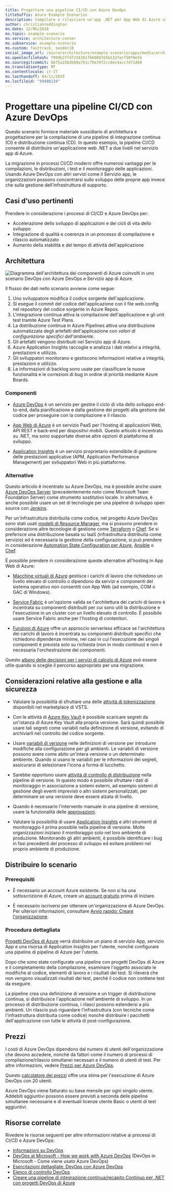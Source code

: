 ```yaml
---
title: Progettare una pipeline CI/CD con Azure DevOps
titleSuffix: Azure Example Scenarios
description: Compilare e rilasciare un'app .NET per App Web di Azure usando Azure DevOps.
author: christianreddington
ms.date: 12/06/2018
ms.topic: example-scenario
ms.service: architecture-center
ms.subservice: example-scenario
ms.custom: fasttrack, seodec18
social_image_url: /azure/architecture/example-scenario/apps/media/architecture-devops-dotnet-webapp.svg
ms.openlocfilehash: f999b2ffdf234161f668887d5b2327ecf50f0e55
ms.sourcegitcommit: bb75a25bd589a761c79e39f2ccdec4acc7d71d60
ms.translationtype: MT
ms.contentlocale: it-IT
ms.lasthandoff: 04/11/2019
ms.locfileid: "59480134"
---
```

# <a name="design-a-cicd-pipeline-using-azure-devops"></a>Progettare una pipeline CI/CD con Azure DevOps

Questo scenario fornisce materiale sussidiario di architettura e progettazione per la compilazione di una pipeline di integrazione continua (CI) e distribuzione continua (CD). In questo esempio, la pipeline CI/CD consente di distribuire un'applicazione web .NET a due livelli nel servizio app di Azure.

La migrazione in processi CI/CD moderni offre numerosi vantaggi per le compilazioni, le distribuzioni, i test e il monitoraggio delle applicazioni. Usando Azure DevOps con altri servizi come il Servizio app, le organizzazioni possono concentrarsi sullo sviluppo delle proprie app invece che sulla gestione dell'infrastruttura di supporto.

## <a name="relevant-use-cases"></a>Casi d'uso pertinenti

Prendere in considerazione i processi di CI/CD e Azure DevOps per:

- Accelerazione dello sviluppo di applicazioni e dei cicli di vita dello sviluppo
- Integrazione di qualità e coerenza in un processo di compilazione e rilascio automatizzato
- Aumento della stabilità e del tempo di attività dell'applicazione

## <a name="architecture"></a>Architettura

![Diagramma dell'architettura dei componenti di Azure coinvolti in uno scenario DevOps con Azure DevOps e Servizio app di Azure][architecture]

Il flusso dei dati nello scenario avviene come segue:

1. Uno sviluppatore modifica il codice sorgente dell'applicazione.
2. Si esegue il commit del codice dell'applicazione con il file web.config nel repository del codice sorgente in Azure Repos.
3. L'integrazione continua attiva la compilazione dell'applicazione e gli unit test tramite Azure Test Plans.
4. La distribuzione continua in Azure Pipelines attiva una distribuzione automatizzata degli artefatti dell'applicazione con *valori di configurazione specifici dell'ambiente*.
5. Gli artefatti vengono distribuiti nel Servizio app di Azure.
6. Azure Application Insights raccoglie e analizza i dati relativi a integrità, prestazioni e utilizzo.
7. Gli sviluppatori monitorano e gestiscono informazioni relative a integrità, prestazioni e utilizzo.
8. Le informazioni di backlog sono usate per classificare le nuove funzionalità e le correzioni di bug in ordine di priorità mediante Azure Boards.

### <a name="components"></a>Componenti

- [Azure DevOps][vsts] è un servizio per gestire il ciclo di vita dello sviluppo end-to-end, dalla pianificazione e dalla gestione dei progetti alla gestione del codice per proseguire con la compilazione e il rilascio.

- [App Web di Azure][web-apps] è un servizio PaaS per l'hosting di applicazioni Web, API REST e back-end per dispositivi mobili. Questo articolo è incentrato su .NET, ma sono supportate diverse altre opzioni di piattaforma di sviluppo.

- [Application Insights][application-insights] è un servizio proprietario estendibile di gestione delle prestazioni applicative (APM, Application Performance Management) per sviluppatori Web in più piattaforme.

### <a name="alternatives"></a>Alternative

Questo articolo è incentrato su Azure DevOps, ma è possibile anche usare [Azure DevOps Server][azure-devops-server] (precedentemente noto come Microsoft Team Foundation Server) come strumento sostitutivo locale. In alternativa, è anche possibile usare un set di tecnologie per una pipeline di sviluppo open source con [Jenkins][jenkins-on-azure].

Per un'infrastruttura distribuita come codice, nel progetto Azure DevOps sono stati usati [modelli di Resource Manager][arm-templates], ma si possono prendere in considerazione altre tecnologie di gestione come [Terraform][terraform] o [Chef][chef]. Se si preferisce una distribuzione basata su IaaS (infrastruttura distribuita come servizio) ed è necessaria la gestione della configurazione, si può prendere in considerazione [Automation State Configuration per Azure][desired-state-configuration], [Ansible][ansible] o [Chef][chef].

È possibile prendere in considerazione queste alternative all'hosting in App Web di Azure:

- [Macchine virtuali di Azure][compare-vm-hosting] gestisce i carichi di lavoro che richiedono un livello elevato di controllo o dipendono da servizi e componenti del sistema operativo non consentiti con App Web (ad esempio, COM o GAC di Windows).

- [Service Fabric][service-fabric] è un'opzione valida se l'architettura dei carichi di lavoro è incentrata su componenti distribuiti per cui sono utili la distribuzione e l'esecuzione in un cluster con un livello elevato di controllo. È possibile usare Service Fabric anche per l'hosting di contenitori.

- [Funzioni di Azure][azure-functions] offre un approccio serverless efficace se l'architettura dei carichi di lavoro è incentrata su componenti distribuiti specifici che richiedono dipendenze minime, nei casi in cui l'esecuzione dei singoli componenti è prevista solo su richiesta (non in modo continuo) e non è necessaria l'orchestrazione dei componenti.

Questo [albero delle decisioni per i servizi di calcolo di Azure](/azure/architecture/guide/technology-choices/compute-decision-tree) può essere utile quando si sceglie il percorso appropriato per una migrazione.

## <a name="management-and-security-considerations"></a>Considerazioni relative alla gestione e alla sicurezza

- Valutare la possibilità di sfruttare una delle [attività di tokenizzazione][vsts-tokenization] disponibili nel marketplace di VSTS.

- Con le attività di [Azure Key Vault][download-keyvault-secrets] è possibile scaricare segreti da un'istanza di Azure Key Vault alla propria versione. Sarà quindi possibile usare tali segreti come variabili nella definizione di versione, evitando di archiviarli nel controllo del codice sorgente.

- Usare [variabili di versione][vsts-release-variables] nelle definizioni di versione per introdurre modifiche alla configurazione per gli ambienti. Le variabili di versione possono avere come abito un'intera versione o un determinato ambiente. Quando si usano le variabili per le informazioni dei segreti, assicurarsi di selezionare l'icona a forma di lucchetto.

- Sarebbe opportuno usare [attività di controllo di distribuzione][vsts-deployment-gates] nella pipeline di versione. In questo modo è possibile sfruttare i dati di monitoraggio in associazione a sistemi esterni, ad esempio sistemi di gestione degli eventi imprevisti o altri sistemi personalizzati, per determinare se una versione deve essere alzata di livello.

- Quando è necessario l'intervento manuale in una pipeline di versione, usare la funzionalità delle [approvazioni][vsts-approvals].

- Valutare la possibilità di usare [Application Insights][application-insights] e altri strumenti di monitoraggio il prima possibile nella pipeline di versione. Molte organizzazioni iniziano il monitoraggio solo nel loro ambiente di produzione. Monitorando gli altri ambienti, è possibile identificare i bug in fasi precedenti del processo di sviluppo ed evitare problemi nel proprio ambiente di produzione.

## <a name="deploy-the-scenario"></a>Distribuire lo scenario

### <a name="prerequisites"></a>Prerequisiti

- È necessario un account Azure esistente. Se non si ha una sottoscrizione di Azure, creare un [account gratuito](https://azure.microsoft.com/free/?WT.mc_id=A261C142F) prima di iniziare.

- È necessario iscriversi per ottenere un'organizzazione di Azure DevOps. Per ulteriori informazioni, consultare [Avvio rapido: Creare l'organizzazione][vsts-account-create].

### <a name="walk-through"></a>Procedura dettagliata

[Progetti DevOps di Azure](/azure/devops-project/azure-devops-project-github) verrà distribuire un piano di servizio App, servizio App e una risorsa di Application Insights per l'utente, nonché configurare una pipeline di pipeline di Azure per l'utente.

Dopo che sono state configurate una pipeline con progetti DevOps di Azure e il completamento della compilazione, esaminare l'oggetto associato le modifiche al codice, elementi di lavoro e i risultati dei test. Si rileverà che non vengono visualizzati risultati dei test, perché il codice non contiene test da eseguire.

La pipeline crea una definizione di versione e un trigger di distribuzione continua, si distribuisce l'applicazione nell'ambiente di sviluppo. In un processo di distribuzione continua, i rilasci possono estendersi a più ambienti. Un rilascio può riguardare l'infrastruttura (con tecniche come l'infrastruttura distribuita come codice) nonché distribuire i pacchetti dell'applicazione con tutte le attività di post-configurazione.

## <a name="pricing"></a>Prezzi

I costi di Azure DevOps dipendono dal numero di utenti dell'organizzazione che devono accedere, nonché da fattori come il numero di processi di compilazione/rilascio simultanei necessari e il numero di utenti di test. Per altre informazioni, vedere [Prezzi per Azure DevOps][vsts-pricing-page].

Questo [calcolatore dei prezzi][vsts-pricing-calculator] offre una stima per l'esecuzione di Azure DevOps con 20 utenti.

Azure DevOps viene fatturato su base mensile per ogni singolo utente. Addebiti aggiuntivi possono essere previsti a seconda delle pipeline simultanee necessarie e di eventuali licenze utente Basic o utenti di test aggiuntivi.

## <a name="related-resources"></a>Risorse correlate

Rivedere le risorse seguenti per altre informazioni relative ai processi di CI/CD e Azure DevOps:

- [Informazioni su DevOps][devops-whatis]
- [DevOps at Microsoft - How we work with Azure DevOps][devops-microsoft] (DevOps in Microsoft - Come viene usato Azure DevOps)
- [Esercitazioni dettagliate: DevOps con Azure DevOps][devops-with-vsts]
- [Elenco di controllo DevOps][devops-checklist]
- [Creare una pipeline di integrazione continua/recapito Continuo per .NET con progetti DevOps di Azure][devops-project-create]

<!-- links -->

[ansible]: /azure/ansible/
[application-insights]: /azure/application-insights/app-insights-overview
[app-service-reference-architecture]: ../../reference-architectures/app-service-web-app/basic-web-app.md
[arm-templates]: /azure/azure-resource-manager/resource-group-overview#template-deployment
[architecture]: ./media/architecture-devops-dotnet-webapp.svg
[chef]: /azure/chef/
[design-patterns-availability]: /azure/architecture/patterns/category/availability
[design-patterns-resiliency]: /azure/architecture/patterns/category/resiliency
[design-patterns-scalability]: /azure/architecture/patterns/category/performance-scalability
[design-patterns-security]: /azure/architecture/patterns/category/security
[desired-state-configuration]: /azure/automation/automation-dsc-overview
[devops-microsoft]: /azure/devops/devops-at-microsoft/
[devops-with-vsts]: https://almvm.azurewebsites.net/labs/vsts/
[devops-checklist]: /azure/architecture/checklist/dev-ops
[application-insights]: https://azure.microsoft.com/services/application-insights/
[cloud-based-load-testing]: https://visualstudio.microsoft.com/team-services/cloud-load-testing/
[cloud-based-load-testing-on-premises]: /vsts/test/load-test/clt-with-private-machines?view=vsts
[jenkins-on-azure]: /azure/jenkins/
[devops-whatis]: /azure/devops/what-is-devops
[download-keyvault-secrets]: /vsts/pipelines/tasks/deploy/azure-key-vault?view=vsts
[resource-groups]: /azure/azure-resource-manager/resource-group-overview
[resiliency-app-service]: /azure/architecture/checklist/resiliency-per-service#app-service
[vsts]: /vsts/?view=vsts#pivot=services
[continuous-integration]: /azure/devops/what-is-continuous-integration
[continuous-delivery]: /azure/devops/what-is-continuous-delivery
[web-apps]: /azure/app-service/app-service-web-overview
[vsts-account-create]: /azure/devops/organizations/accounts/create-organization-msa-or-work-student?view=vsts
[vsts-approvals]: /vsts/pipelines/release/approvals/approvals?view=vsts
[devops-project]: https://portal.azure.com/?feature.customportal=false#create/Microsoft.AzureProject
[vsts-deployment-gates]: /vsts/pipelines/release/approvals/gates?view=vsts
[vsts-pricing-calculator]: https://azure.com/e/498aa024454445a8a352e75724f900b1
[vsts-pricing-page]: https://azure.microsoft.com/pricing/details/visual-studio-team-services/
[vsts-release-variables]: /vsts/pipelines/release/variables?view=vsts&tabs=batch
[vsts-tokenization]: https://marketplace.visualstudio.com/search?term=token&target=VSTS&category=All%20categories&sortBy=Relevance
[azure-key-vault]: /azure/key-vault/key-vault-overview
[infra-as-code]: https://blogs.msdn.microsoft.com/mvpawardprogram/2018/02/13/infrastructure-as-code/
[azure-devops-server]: https://visualstudio.microsoft.com/tfs/
[infra-as-code]: https://blogs.msdn.microsoft.com/mvpawardprogram/2018/02/13/infrastructure-as-code/
[service-fabric]: /azure/service-fabric/
[azure-functions]: /azure/azure-functions/
[azure-containers]: https://azure.microsoft.com/overview/containers/
[compare-vm-hosting]: /azure/app-service/choose-web-site-cloud-service-vm
[app-insights-cd-monitoring]: /azure/application-insights/app-insights-vsts-continuous-monitoring
[azure-region-pair-bcdr]: /azure/best-practices-availability-paired-regions
[devops-project-create]: /azure/devops-project/azure-devops-project-aspnet-core
[terraform]: /azure/terraform/
